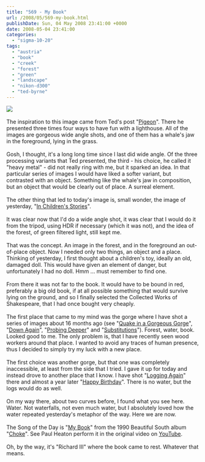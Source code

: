 ```yaml
---
title: "569 - My Book"
url: /2008/05/569-my-book.html
publishDate: Sun, 04 May 2008 23:41:00 +0000
date: 2008-05-04 23:41:00
categories: 
  - "sigma-10-20"
tags: 
  - "austria"
  - "book"
  - "creek"
  - "forest"
  - "green"
  - "landscape"
  - "nikon-d300"
  - "ted-byrne"
---
```

<a href="https://d25zfm9zpd7gm5.cloudfront.net/1200x1200/2008/20080504_165858_ps.jpg" target="_blank"><img src="https://d25zfm9zpd7gm5.cloudfront.net/0600x0600/2008/20080504_165858_ps.jpg"/></a><br/><br/>The inspiration to this image came from Ted's post "<a href="http://imagefiction.blogspot.com/2008/04/pidgeon.html" target="_blank">Pigeon</a>". There he presented three times four ways to have fun with a lighthouse. All of the images are gorgeous wide angle shots, and one of them has a whale's jaw in the foreground, lying in the grass.<br/><br/>Gosh, I thought, it's a long long time since I last did wide angle. Of the three processing variants that Ted presented, the third - his choice, he called it "heavy metal" - did not really ring with me, but it sparked an idea. In that particular series of images I would have liked a softer variant, but contrasted with an object. Something like the whale's jaw in composition, but an object that would be clearly out of place. A surreal element.<br/><br/>The other thing that led to today's image is, small wonder, the image of yesterday, "<a href="/2008/05/568-in-childrens-stories.html" target="_blank">In Children's Stories</a>". <br/><br/>It was clear now that I'd do a wide angle shot, it was clear that I would do it from the tripod, using HDR if necessary (which it was not), and the idea of the forest, of green filtered light, still kept me.<br/><br/>That was the concept. An image in the forest, and in the foreground an out-of-place object. Now I needed only two things, an object and a place. Thinking of yesterday, I first thought about a children's toy, ideally an old, damaged doll. This would have given an element of danger, but unfortunately I had no doll. Hmm ... must remember to find one.<br/><br/>From there it was not far to the book. It would have to be bound in red, preferably a big old book, if at all possible something that would survive lying on the ground, and so I finally selected the Collected Works of Shakespeare, that I had once bought very cheaply.<br/><br/>The first place that came to my mind was the gorge where I have shot a series of images about 16 months ago (see "<a href="/2007/01/80-quake-in-gorgeous-gorge.html" target="_blank">Quake in a Gorgeous Gorge</a>", "<a href="/2007/01/85-down-again.html" target="_blank">Down Again</a>", "<a href="/2007/01/86-probing-deeper.html" target="_blank">Probing Deeper</a>" and "<a href="/2007/01/87-substitutions.html" target="_blank">Substitutions</a>"). Forest, water, book. Looked good to me. The only problem is, that I have recently seen wood workers around that place. I wanted to avoid any traces of human presence, thus I decided to simply try my luck with a new place.<br/><br/>The first choice was another gorge, but that one was completely inaccessible, at least from the side that I tried. I gave it up for today and instead drove to another place that I know. I have shot "<a href="/2006/11/30-logging-again.html" target="_blank">Logging Again</a>" there and almost a year later "<a href="/2007/10/366-happy-birthday.html" target="_blank">Happy Birthday</a>". There is no water, but the logs would do as well.<br/><br/>On my way there, about two curves before, I found what you see here. Water. Not waterfalls, not even much water, but I absolutely loved how the water repeated yesterday's metaphor of the way. Here we are now.<br/><br/>The Song of the Day is "<a href="http://www.lyricstime.com/the-beautiful-south-my-book-lyrics.html" target="_blank">My Book</a>" from the 1990 Beautiful South album "<a href="http://www.amazon.com/Choke-Beautiful-South/dp/B0000261BE" target="_blank">Choke</a>". See Paul Heaton perform it in the original video on <a href="http://www.youtube.com/watch?v=-g1QUWwxsYo" target="_blank">YouTube</a>.<br/><br/>Oh, by the way, it's "Richard III" where the book came to rest. Whatever that means.
